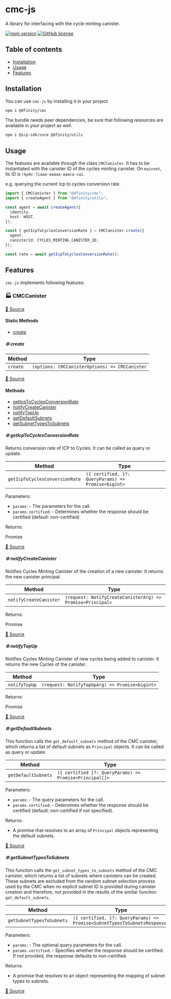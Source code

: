 # cmc-js

A library for interfacing with the cycle minting canister.

[![npm version](https://img.shields.io/npm/v/@dfinity/cmc.svg?logo=npm)](https://www.npmjs.com/package/@dfinity/cmc) [![GitHub license](https://img.shields.io/badge/license-Apache%202.0-blue.svg)](https://opensource.org/licenses/Apache-2.0)

## Table of contents

- [Installation](#installation)
- [Usage](#usage)
- [Features](#features)

## Installation

You can use `cmc-js` by installing it in your project.

```bash
npm i @dfinity/cmc
```

The bundle needs peer dependencies, be sure that following resources are available in your project as well.

```bash
npm i @icp-sdk/core @dfinity/utils
```

## Usage

The features are available through the class `CMCCanister`. It has to be instantiated with the canister ID of the cycles minting canister. On `mainnet`, its ID is `rkp4c-7iaaa-aaaaa-aaaca-cai`.

e.g. querying the current Icp to cycles conversion rate.

```ts
import { CMCCanister } from "@dfinity/cmc";
import { createAgent } from "@dfinity/utils";

const agent = await createAgent({
  identity,
  host: HOST,
});

const { getIcpToCyclesConversionRate } = CMCCanister.create({
  agent,
  canisterId: CYCLES_MINTING_CANISTER_ID,
});

const rate = await getIcpToCyclesConversionRate();
```

## Features

`cmc-js` implements following features:

<!-- TSDOC_START -->

### :factory: CMCCanister

[:link: Source](https://github.com/dfinity/icp-js-canisters/tree/main/packages/cmc/src/cmc.canister.ts#L15)

#### Static Methods

- [create](#gear-create)

##### :gear: create

| Method   | Type                                           |
| -------- | ---------------------------------------------- |
| `create` | `(options: CMCCanisterOptions) => CMCCanister` |

[:link: Source](https://github.com/dfinity/icp-js-canisters/tree/main/packages/cmc/src/cmc.canister.ts#L16)

#### Methods

- [getIcpToCyclesConversionRate](#gear-geticptocyclesconversionrate)
- [notifyCreateCanister](#gear-notifycreatecanister)
- [notifyTopUp](#gear-notifytopup)
- [getDefaultSubnets](#gear-getdefaultsubnets)
- [getSubnetTypesToSubnets](#gear-getsubnettypestosubnets)

##### :gear: getIcpToCyclesConversionRate

Returns conversion rate of ICP to Cycles. It can be called as query or update.

| Method                         | Type                                                |
| ------------------------------ | --------------------------------------------------- |
| `getIcpToCyclesConversionRate` | `({ certified, }?: QueryParams) => Promise<bigint>` |

Parameters:

- `params`: - The parameters for the call.
- `params.certified`: - Determines whether the response should be certified (default: non-certified)

Returns:

Promise<BigInt>

[:link: Source](https://github.com/dfinity/icp-js-canisters/tree/main/packages/cmc/src/cmc.canister.ts#L35)

##### :gear: notifyCreateCanister

Notifies Cycles Minting Canister of the creation of a new canister.
It returns the new canister principal.

| Method                 | Type                                                       |
| ---------------------- | ---------------------------------------------------------- |
| `notifyCreateCanister` | `(request: NotifyCreateCanisterArg) => Promise<Principal>` |

Returns:

Promise<Principal>

[:link: Source](https://github.com/dfinity/icp-js-canisters/tree/main/packages/cmc/src/cmc.canister.ts#L57)

##### :gear: notifyTopUp

Notifies Cycles Minting Canister of new cycles being added to canister.
It returns the new Cycles of the canister.

| Method        | Type                                           |
| ------------- | ---------------------------------------------- |
| `notifyTopUp` | `(request: NotifyTopUpArg) => Promise<bigint>` |

Returns:

Promise<Cycles>

[:link: Source](https://github.com/dfinity/icp-js-canisters/tree/main/packages/cmc/src/cmc.canister.ts#L85)

##### :gear: getDefaultSubnets

This function calls the `get_default_subnets` method of the CMC canister, which returns a list of
default subnets as `Principal` objects. It can be called as query or update.

| Method              | Type                                                    |
| ------------------- | ------------------------------------------------------- |
| `getDefaultSubnets` | `({ certified }?: QueryParams) => Promise<Principal[]>` |

Parameters:

- `params`: - The query parameters for the call.
- `params.certified`: - Determines whether the response should be certified
  (default: non-certified if not specified).

Returns:

- A promise that resolves to an array of `Principal` objects
  representing the default subnets.

[:link: Source](https://github.com/dfinity/icp-js-canisters/tree/main/packages/cmc/src/cmc.canister.ts#L110)

##### :gear: getSubnetTypesToSubnets

This function calls the `get_subnet_types_to_subnets` method of the CMC canister, which returns a list of subnets where canisters can be created.
These subnets are excluded from the random subnet selection process used by the CMC when no explicit subnet ID is provided
during canister creation and therefore, not provided in the results of the similar function `get_default_subnets`.

| Method                    | Type                                                                      |
| ------------------------- | ------------------------------------------------------------------------- |
| `getSubnetTypesToSubnets` | `({ certified, }?: QueryParams) => Promise<SubnetTypesToSubnetsResponse>` |

Parameters:

- `params`: - The optional query parameters for the call.
- `params.certified`: - Specifies whether the response should be certified.
  If not provided, the response defaults to non-certified.

Returns:

- A promise that resolves to an object representing
  the mapping of subnet types to subnets.

[:link: Source](https://github.com/dfinity/icp-js-canisters/tree/main/packages/cmc/src/cmc.canister.ts#L129)

<!-- TSDOC_END -->
